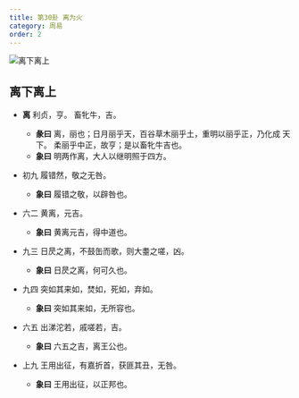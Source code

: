 ```yaml
---
title: 第30卦 离为火
category: 周易
order: 2
---
```


![离下离上](https://upload.wikimedia.org/wikipedia/commons/1/13/Yijing-30.png)

## 离下离上

* **离** 利贞，亨。 畜牝牛，吉。
  * **彖曰** 离，丽也；日月丽乎天，百谷草木丽乎土，重明以丽乎正，乃化成 天下。 柔丽乎中正，故亨；是以畜牝牛吉也。
  * **象曰** 明两作离，大人以继明照于四方。

* 初九 履错然，敬之无咎。
  * **象曰** 履错之敬，以辟咎也。

* 六二 黄离，元吉。
  * **象曰** 黄离元吉，得中道也。

* 九三 日昃之离，不鼓缶而歌，则大耋之嗟，凶。
  * **象曰** 日昃之离，何可久也。

* 九四 突如其来如，焚如，死如，弃如。
  * **象曰** 突如其来如，无所容也。

* 六五 出涕沱若，戚嗟若，吉。
  * **象曰** 六五之吉，离王公也。

* 上九 王用出征，有嘉折首，获匪其丑，无咎。
  * **象曰** 王用出征，以正邦也。